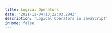 ```yaml
---
title: Logical Operators
date: "2021-11-04T13:22:03.284Z"
description: 'Logical Operators in JavaScript'
inHome: false
---
```


